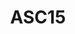 ---
title: "ASC15"
description: "ASC15 in Taiyuan, China"
pubDate: "2015"
heroImage: "/ASC15.jpg"
---